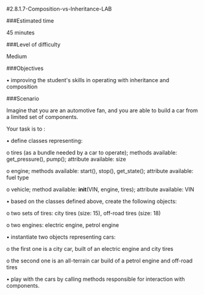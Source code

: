 #2.8.1.7-Composition-vs-Inheritance-LAB

###Estimated time

45 minutes

###Level of difficulty

Medium

###Objectives

•	improving the student's skills in operating with inheritance and composition

###Scenario

Imagine that you are an automotive fan, and you are able to build a car from a limited set of components.

Your task is to :

•	define classes representing:

o	tires (as a bundle needed by a car to operate); methods available: get_pressure(), pump(); attribute available: size

o	engine; methods available: start(), stop(), get_state(); attribute available: fuel type

o	vehicle; method available: __init__(VIN, engine, tires); attribute available: VIN

•	based on the classes defined above, create the following objects:

o	two sets of tires: city tires (size: 15), off-road tires (size: 18)

o	two engines: electric engine, petrol engine

•	instantiate two objects representing cars:

o	the first one is a city car, built of an electric engine and city tires

o	the second one is an all-terrain car build of a petrol engine and off-road tires

•	play with the cars by calling methods responsible for interaction with components.
